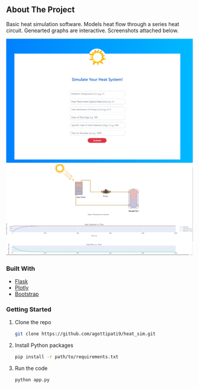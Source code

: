 <div id="top"></div>

<!-- ABOUT THE PROJECT -->
## About The Project

Basic heat simulation software. Models heat flow through a series heat circuit. Genearted graphs are interactive. Screenshots attached below.

![Home Page](/screenshots/HomePage.PNG?raw=true "Home Page")
![Graph Page](/screenshots/GraphPage.PNG?raw=true "Graph Page")

### Built With

* [Flask](https://flask.palletsprojects.com/en/2.0.x/)
* [Plotly](https://plotly.com/)
* [Bootstrap](https://getbootstrap.com)

### Getting Started

1. Clone the repo
   ```sh
   git clone https://github.com/agottipati9/heat_sim.git
   ```
2. Install Python packages
   ```sh
   pip install -r path/to/requirements.txt
   ```
3. Run the code
   ```sh
   python app.py
   ```
